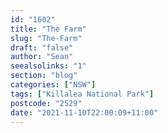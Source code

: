```yaml
---
id: "1602"
title: "The Farm"
slug: "The-Farm"
draft: "false"
author: "Sean"
seealsolinks: "1"
section: "blog"
categories: ["NSW"]
tags: ["Killalea National Park"]
postcode: "2529"
date: "2021-11-10T22:00:09+11:00"
---
```

